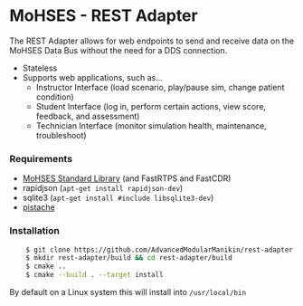 # MoHSES - REST Adapter

The REST Adapter allows for web endpoints to send and receive data on the MoHSES Data Bus without the need for a DDS connection.
- Stateless
- Supports web applications, such as...
  - Instructor Interface (load scenario, play/pause sim, change patient condition)
  - Student Interface (log in, perform certain actions, view score, feedback, and assessment)
  - Technician Interface (monitor simulation health, maintenance, troubleshoot)

### Requirements
- [MoHSES Standard Library](https://github.com/AdvancedModularManikin/amm-library) (and FastRTPS and FastCDR)
- rapidjson (`apt-get install rapidjson-dev`)
- sqlite3 (`apt-get install #include libsqlite3-dev`)
- [pistache](https://github.com/pistacheio/pistache)


### Installation
```bash
    $ git clone https://github.com/AdvancedModularManikin/rest-adapter
    $ mkdir rest-adapter/build && cd rest-adapter/build
    $ cmake ..
    $ cmake --build . --target install
```

By default on a Linux system this will install into `/usr/local/bin`




